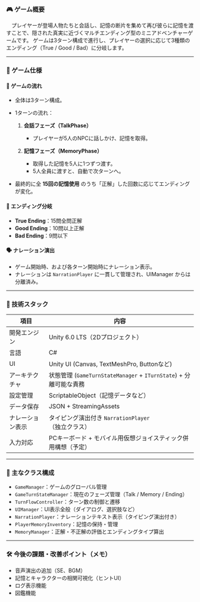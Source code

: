 ### 🎮 ゲーム概要

　プレイヤーが登場人物たちと会話し、記憶の断片を集めて再び彼らに記憶を渡すことで、隠された真実に近づくマルチエンディング型のミニアドベンチャーゲームです。
ゲームは3ターン構成で進行し、プレイヤーの選択に応じて3種類のエンディング（True / Good / Bad）に分岐します。

---

### 📌 ゲーム仕様

#### 🎲 ゲームの流れ

* 全体は3ターン構成。

* 1ターンの流れ：

  1. **会話フェーズ（TalkPhase）**

     * プレイヤーが5人のNPCに話しかけ、記憶を取得。
  2. **記憶フェーズ（MemoryPhase）**

     * 取得した記憶を5人に1つずつ渡す。
     * 5人全員に渡すと、自動で次ターンへ。

* 最終的に全 **15回の記憶使用** のうち「正解」した回数に応じてエンディングが変化。

#### 🏁 エンディング分岐

* **True Ending**：15問全問正解
* **Good Ending**：10問以上正解
* **Bad Ending**：9問以下

#### 🗣️ ナレーション演出

* ゲーム開始時、および各ターン開始時にナレーション表示。
* ナレーションは `NarrationPlayer` に一貫して管理され、UIManager からは分離済み。

---

### 🧠 技術スタック

| 項目       | 内容                                                     |
| -------- | ------------------------------------------------------ |
| 開発エンジン   | Unity 6.0 LTS（2Dプロジェクト）                             |
| 言語       | C#                                                     |
| UI       | Unity UI (Canvas, TextMeshPro, Buttonなど)               |
| アーキテクチャ  | 状態管理 (`GameTurnStateManager` + `ITurnState`) + 分離可能な責務 |
| 設定管理     | ScriptableObject（記憶データなど）                              |
| データ保存    | JSON + StreamingAssets                                 |
| ナレーション表示 | タイピング演出付き `NarrationPlayer`（独立クラス）                     |
| 入力対応     | PCキーボード + モバイル用仮想ジョイスティック併用構想（予定）                      |

---

### 🧩 主なクラス構成

* `GameManager`：ゲームのグローバル管理
* `GameTurnStateManager`：現在のフェーズ管理（Talk / Memory / Ending）
* `TurnFlowController`：ターン数の制御と遷移
* `UIManager`：UI表示全般（ダイアログ、選択肢など）
* `NarrationPlayer`：ナレーションテキスト表示（タイピング演出付き）
* `PlayerMemoryInventory`：記憶の保持・管理
* `MemoryManager`：正解・不正解の評価とエンディングタイプ算出

---

### 🛠️ 今後の課題・改善ポイント（メモ）

* 音声演出の追加（SE、BGM）
* 記憶とキャラクターの相関可視化（ヒントUI）
* ログ表示機能
* 図鑑機能
